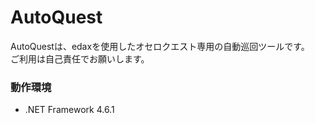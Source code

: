 # AutoQuest

AutoQuestは、edaxを使用したオセロクエスト専用の自動巡回ツールです。  
ご利用は自己責任でお願いします。

### 動作環境

* .NET Framework 4.6.1
